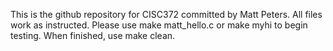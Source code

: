 This is the github repository for CISC372 committed by Matt Peters. All files work as instructed. 
Please use make matt_hello.c or make myhi to begin testing. When finished, use make clean.
